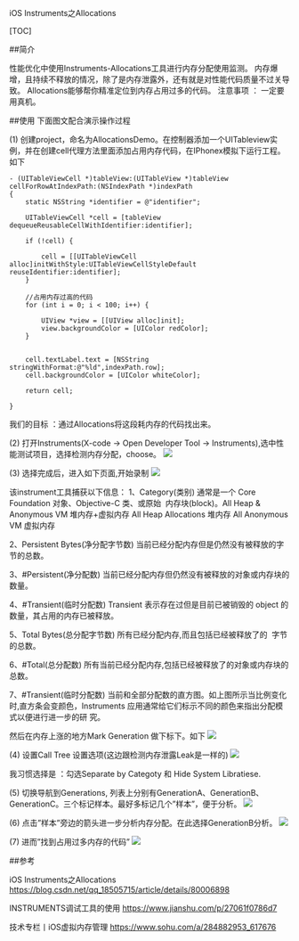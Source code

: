 iOS Instruments之Allocations

[TOC]

##简介

性能优化中使用Instruments-Allocations工具进行内存分配使用监测。 内存爆增，且持续不释放的情况，除了是内存泄露外，还有就是对性能代码质量不过关导致。 Allocations能够帮你精准定位到内存占用过多的代码。 注意事项 ： 一定要用真机。

##使用
下面图文配合演示操作过程

(1) 创建project，命名为AllocationsDemo。在控制器添加一个UITableview实例，并在创建cell代理方法里面添加占用内存代码，在IPhonex模拟下运行工程。如下
```
- (UITableViewCell *)tableView:(UITableView *)tableView cellForRowAtIndexPath:(NSIndexPath *)indexPath
{
    static NSString *identifier = @"identifier";

    UITableViewCell *cell = [tableView dequeueReusableCellWithIdentifier:identifier];

    if (!cell) {

        cell = [[UITableViewCell alloc]initWithStyle:UITableViewCellStyleDefault reuseIdentifier:identifier];
    }

    //占用内存过高的代码
    for (int i = 0; i < 100; i++) {

        UIView *view = [[UIView alloc]init];
        view.backgroundColor = [UIColor redColor];
    }


    cell.textLabel.text = [NSString stringWithFormat:@"%ld",indexPath.row];
    cell.backgroundColor = [UIColor whiteColor];

    return cell;

}
```
我们的目标 ：通过Allocations将这段耗内存的代码找出来。

(2) 打开Instruments(X-code -> Open Developer Tool -> Instruments),选中性能测试项目，选择检测内存分配，choose。 
![](https://img-blog.csdn.net/20180419165014245?watermark/2/text/aHR0cDovL2Jsb2cuY3Nkbi5uZXQvcXFfMTg1MDU3MTU=/font/5a6L5L2T/fontsize/400/fill/I0JBQkFCMA==/dissolve/70/gravity/SouthEast)

 (3) 选择完成后，进入如下页面,开始录制
 ![](https://img-blog.csdn.net/20160408154042673)
 
 该instrument工具捕获以下信息：
 1、Category(类别)
通常是一个 Core Foundation 对象、Objective-C 类、或原始  内存块(block)。All Heap & Anonymous VM 堆内存+虚拟内存
All Heap Allocations 堆内存
All Anonymous VM 虚拟内存

2、Persistent Bytes(净分配字节数)
当前已经分配内存但是仍然没有被释放的字节的总数。

3、#Persistent(净分配数)
当前已经分配内存但仍然没有被释放的对象或内存块的数量。

4、#Transient(临时分配数)
Transient 表示存在过但是目前已被销毁的 object 的数量，其占用的内存已被释放。


5、Total Bytes(总分配字节数)
所有已经分配内存,而且包括已经被释放了的  字节的总数。

6、#Total(总分配数)
所有当前已经分配内存,包括已经被释放了的对象或内存块的总数。

7、#Transient(临时分配数)
当前和全部分配数的直方图。如上图所示当比例变化时,直方条会变颜色，Instruments 应用通常给它们标示不同的颜色来指出分配模式以便进行进一步的研 究。
  
然后在内存上涨的地方Mark Generation 做下标下。如下 
 ![](https://img-blog.csdn.net/20180419174334509?watermark/2/text/aHR0cDovL2Jsb2cuY3Nkbi5uZXQvcXFfMTg1MDU3MTU=/font/5a6L5L2T/fontsize/400/fill/I0JBQkFCMA==/dissolve/70/gravity/SouthEast)
 
 
 
 
  (4) 设置Call Tree 设置选项(这边跟检测内存泄露Leak是一样的) 
  ![](https://img-blog.csdn.net/20180419182017535?watermark/2/text/aHR0cDovL2Jsb2cuY3Nkbi5uZXQvcXFfMTg1MDU3MTU=/font/5a6L5L2T/fontsize/400/fill/I0JBQkFCMA==/dissolve/70/gravity/SouthEast)
  
  我习惯选择是 ：勾选Separate by Categoty 和 Hide System Libratiese.
  
(5) 切换导航到Generations, 列表上分别有GenerationA、GenerationB、GenerationC。三个标记样本。最好多标记几个”样本”，便于分析。 
![](https://img-blog.csdn.net/20180419181503631?watermark/2/text/aHR0cDovL2Jsb2cuY3Nkbi5uZXQvcXFfMTg1MDU3MTU=/font/5a6L5L2T/fontsize/400/fill/I0JBQkFCMA==/dissolve/70/gravity/SouthEast)

 (6) 点击”样本”旁边的箭头进一步分析内存分配。在此选择GenerationB分析。 
 ![](https://img-blog.csdn.net/20180419183030983?watermark/2/text/aHR0cDovL2Jsb2cuY3Nkbi5uZXQvcXFfMTg1MDU3MTU=/font/5a6L5L2T/fontsize/400/fill/I0JBQkFCMA==/dissolve/70/gravity/SouthEast)
 
  (7) 进而”找到占用过多内存的代码” 
  ![](https://img-blog.csdn.net/20180419183533910?watermark/2/text/aHR0cDovL2Jsb2cuY3Nkbi5uZXQvcXFfMTg1MDU3MTU=/font/5a6L5L2T/fontsize/400/fill/I0JBQkFCMA==/dissolve/70/gravity/SouthEast)
  
##参考

iOS Instruments之Allocations
https://blog.csdn.net/qq_18505715/article/details/80006898


INSTRUMENTS调试工具的使用
https://www.jianshu.com/p/27061f0786d7

 技术专栏丨iOS虚拟内存管理 
 https://www.sohu.com/a/284882953_617676